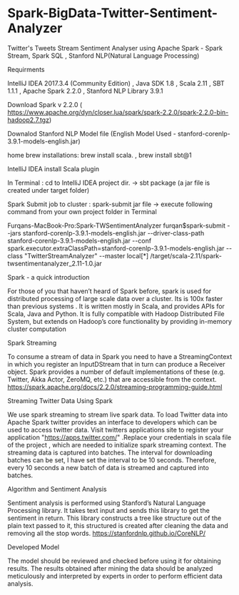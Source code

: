 
# Spark-BigData-Twitter-Sentiment-Analyzer

Twitter's Tweets Stream Sentiment Analyser using Apache Spark - Spark Stream, Spark SQL , Stanford NLP(Natural Language Processing)

Requirments

IntelliJ IDEA 2017.3.4 (Community Edition) , Java SDK 1.8 , Scala 2.11 , SBT 1.1.1 , Apache Spark 2.2.0 , Stanford NLP Library 3.9.1

Download Spark v 2.2.0 ( https://www.apache.org/dyn/closer.lua/spark/spark-2.2.0/spark-2.2.0-bin-hadoop2.7.tgz)

Downalod Stanford NLP Model file (English Model Used - stanford-corenlp-3.9.1-models-english.jar)

home brew installations: brew install scala.  , brew install sbt@1

IntelliJ IDEA install Scala plugin

In Terminal : cd to IntelliJ IDEA project dir. -> sbt package (a jar file is created under target folder)

Spark Submit job to cluster : spark-submit jar file ->  execute following command from your own project folder in Terminal

Furqans-MacBook-Pro:Spark-TWSentimentAnalyzer furqan$spark-submit --jars stanford-corenlp-3.9.1-models-english.jar --driver-class-path stanford-corenlp-3.9.1-models-english.jar --conf spark.executor.extraClassPath=stanford-corenlp-3.9.1-models-english.jar --class "TwitterStreamAnalyzer" --master local[*] /target/scala-2.11/spark-twsentimentanalyzer_2.11-1.0.jar



Spark - a quick introduction

For those of you that haven’t heard of Spark before, spark is used for distributed processing of large scale data over a cluster. Its is 100x faster than previous systems . It is written mostly in Scala, and provides APIs for Scala, Java and Python. It is fully compatible with Hadoop Distributed File System, but extends on Hadoop’s core functionality by providing in-memory cluster computation


Spark Streaming

To consume a stream of data in Spark you need to have a StreamingContext in which you register an InputDStream that in turn can produce a Receiver object. Spark provides a number of default implementations of these (e.g. Twitter, Akka Actor, ZeroMQ, etc.) that are accessible from the context.
https://spark.apache.org/docs/2.2.0/streaming-programming-guide.html

Streaming Twitter Data Using Spark

We use spark streaming to stream live spark data. To load Twitter data into Apache Spark twitter provides an interface to developers which can be used to access twitter data. Visit twitters applications site to register your application "https://apps.twitter.com/"  .Replace your credentials in scala file of the project ,  which are needed to initialize spark streaming context.
The streaming data is captured into batches. The interval for downloading batches can be set, I have set the interval to be 10 seconds. Therefore, every 10 seconds a new batch of data is streamed and captured into batches.

Algorithm and Sentiment Analysis

Sentiment analysis is performed using Stanford’s Natural Language Processing library. It takes text input and sends this library to get the sentiment in return. This library constructs a tree like structure out of the plain text passed to it, this structured is created after cleaning the data and removing all the stop words.
https://stanfordnlp.github.io/CoreNLP/

Developed Model

The model should be reviewed and checked before using it for obtaining results. The results obtained after mining the data should be analyzed meticulously and interpreted by experts in order to perform efficient data analysis.
